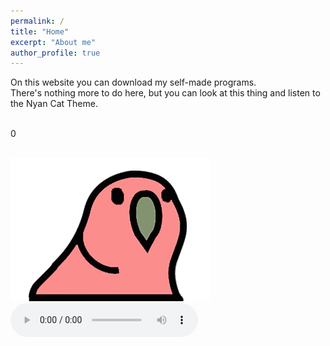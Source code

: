 ```yaml
---
permalink: /
title: "Home"
excerpt: "About me"
author_profile: true
---
```

On this website you can download my self-made programs.
<br>There's nothing more to do here, but you can look at this thing and listen to the Nyan Cat Theme.


  <br><span id="seconds">0</span>
  <script>
    const seconds = document.querySelector("#seconds")
    let count = 0;

    const renderTimer = () => {
      count += 1;
      seconds.innerHTML = (count % 9999).toString().padStart(1, "0");
    }

    const timer = setInterval(renderTimer, 1000)
  </script>
  
  
  
<br><img src="/files/wabbl.gif" alt="Wabbl" width="320" height="229">
<br>
<audio controls>
  <source src="/files/nyan.mp3" type="audio/mp3">
  <source src="/files/nyan.mp3" type="audio/mp3">
Your browser does not support the audio element.
</audio>